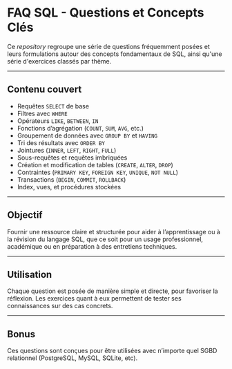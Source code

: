 # FAQ SQL - Questions et Concepts Clés

Ce *repository* regroupe une série de questions fréquemment posées et leurs formulations autour des concepts fondamentaux de SQL, ainsi qu'une série d'exercices classés par thème.

---

## Contenu couvert

- Requêtes `SELECT` de base  
- Filtres avec `WHERE`  
- Opérateurs `LIKE`, `BETWEEN`, `IN`  
- Fonctions d’agrégation (`COUNT`, `SUM`, `AVG`, etc.)  
- Groupement de données avec `GROUP BY` et `HAVING`  
- Tri des résultats avec `ORDER BY`  
- Jointures (`INNER`, `LEFT`, `RIGHT`, `FULL`)  
- Sous-requêtes et requêtes imbriquées  
- Création et modification de tables (`CREATE`, `ALTER`, `DROP`)  
- Contraintes (`PRIMARY KEY`, `FOREIGN KEY`, `UNIQUE`, `NOT NULL`)  
- Transactions (`BEGIN`, `COMMIT`, `ROLLBACK`)  
- Index, vues, et procédures stockées  

---

## Objectif

Fournir une ressource claire et structurée pour aider à l’apprentissage ou à la révision du langage SQL, que ce soit pour un usage professionnel, académique ou en préparation à des entretiens techniques.

---

## Utilisation

Chaque question est posée de manière simple et directe, pour favoriser la réflexion. Les exercices quant à eux permettent de tester ses connaissances sur des cas concrets.

---

## Bonus

Ces questions sont conçues pour être utilisées avec n’importe quel SGBD relationnel (PostgreSQL, MySQL, SQLite, etc).
